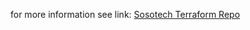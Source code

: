 for more information see link: [Sosotech Terraform Repo](https://github.com/sosotechnologies/soso-terraform)